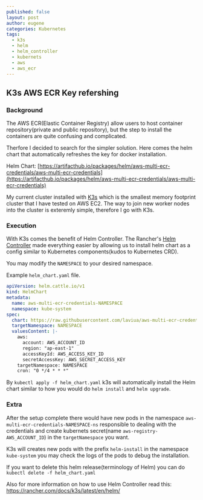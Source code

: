 ```yaml
---
published: false
layout: post
author: eugene
categories: Kubernetes
tags:
  - k3s
  - helm
  - helm_controller
  - kubernets
  - aws
  - aws_ecr
---
```

## K3s AWS ECR Key refershing

### Background
The AWS ECR(Elastic Container Registry) allow users to host container repository(private and public repository), but the step to install the containers are quite confusing and complicated.

Therfore I decided to search for the simpler solution. Here comes the helm chart that automatically refreshes the key for docker installation. 

Helm Chart: [https://artifacthub.io/packages/helm/aws-multi-ecr-credentials/aws-multi-ecr-credentials](https://artifacthub.io/packages/helm/aws-multi-ecr-credentials/aws-multi-ecr-credentials)

My current cluster installed with [K3s](https://k3s.io/) which is the smallest memory footprint cluster that I have tested on AWS EC2. The way to join new worker nodes into the cluster is exteremly simple, therefore I go with K3s.

### Execution

With K3s comes the benefit of Helm Controller. The Rancher's [Helm Controller](https://github.com/k3s-io/helm-controller) made everything easier by allowing us to install helm chart as a config similar to Kubernetes components(kudos to Kubernetes CRD). 

You may modify the `NAMESPACE` to your desired namespace.

Example `helm_chart.yaml` file.
```yaml
apiVersion: helm.cattle.io/v1
kind: HelmChart
metadata:
  name: aws-multi-ecr-credentials-NAMESPACE
  namespace: kube-system
spec:
  chart: https://raw.githubusercontent.com/laviua/aws-multi-ecr-credentials/master/docs/aws-multi-ecr-credentials-1.4.3.tgz
  targetNamespace: NAMESPACE
  valuesContent: |-
    aws:
      account: AWS_ACCOUNT_ID
      region: "ap-east-1"
      accessKeyId: AWS_ACCESS_KEY_ID
      secretAccessKey: AWS_SECRET_ACCESS_KEY
    targetNamespace: NAMESPACE
    cron: "0 */4 * * *"
```

By `kubectl apply -f helm_chart.yaml` k3s will automatically install the Helm chart similar to how you would do `helm install` and `helm upgrade`.

### Extra

After the setup complete there would have new pods in the namespace `aws-multi-ecr-credentials-NAMESPACE-ns` responsible to dealing with the credentials and create kubernets secret(name `aws-registry-AWS_ACCOUNT_ID`) in the `targetNamespace` you want.

K3s will creates new pods with the prefix `helm-install` in the namespace `kube-system` you may check the logs of the pods to debug the installation.

If you want to delete this helm release(terminology of Helm) you can do `kubectl delete -f helm_chart.yaml`


Also for more information on how to use Helm Controller read this:
https://rancher.com/docs/k3s/latest/en/helm/

